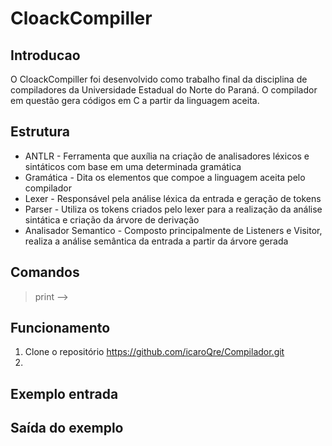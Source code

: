 # CloackCompiller

## Introducao

O CloackCompiller foi desenvolvido como trabalho final da disciplina de compiladores da Universidade Estadual do Norte do Paraná. O compilador em questão gera códigos em C a partir da linguagem aceita.

## Estrutura

* ANTLR - Ferramenta que auxília na criação de analisadores léxicos e sintáticos com base em uma determinada gramática
* Gramática - Dita os elementos que compoe a linguagem aceita pelo compilador
* Lexer - Responsável pela análise léxica da entrada e geração de tokens
* Parser - Utiliza os tokens criados pelo lexer para a realização da análise sintática e criação da árvore de derivação
* Analisador Semantico - Composto principalmente de Listeners e Visitor, realiza a análise semântica da entrada a partir da árvore gerada 

## Comandos

> print -->

## Funcionamento

1. Clone o repositório https://github.com/icaroQre/Compilador.git
2. 

## Exemplo entrada



## Saída do exemplo
